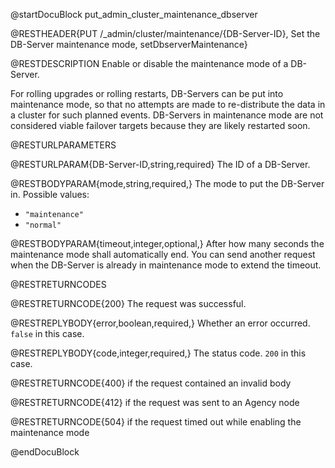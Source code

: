 
@startDocuBlock put_admin_cluster_maintenance_dbserver

@RESTHEADER{PUT /_admin/cluster/maintenance/{DB-Server-ID}, Set the DB-Server maintenance mode, setDbserverMaintenance}

@RESTDESCRIPTION
Enable or disable the maintenance mode of a DB-Server.

For rolling upgrades or rolling restarts, DB-Servers can be put into
maintenance mode, so that no attempts are made to re-distribute the data in a
cluster for such planned events. DB-Servers in maintenance mode are not
considered viable failover targets because they are likely restarted soon.

@RESTURLPARAMETERS

@RESTURLPARAM{DB-Server-ID,string,required}
The ID of a DB-Server.

@RESTBODYPARAM{mode,string,required,}
The mode to put the DB-Server in. Possible values:
- `"maintenance"`
- `"normal"`

@RESTBODYPARAM{timeout,integer,optional,}
After how many seconds the maintenance mode shall automatically end.
You can send another request when the DB-Server is already in maintenance mode
to extend the timeout.

@RESTRETURNCODES

@RESTRETURNCODE{200}
The request was successful.

@RESTREPLYBODY{error,boolean,required,}
Whether an error occurred. `false` in this case.

@RESTREPLYBODY{code,integer,required,}
The status code. `200` in this case.

@RESTRETURNCODE{400}
if the request contained an invalid body

@RESTRETURNCODE{412}
if the request was sent to an Agency node

@RESTRETURNCODE{504}
if the request timed out while enabling the maintenance mode

@endDocuBlock
